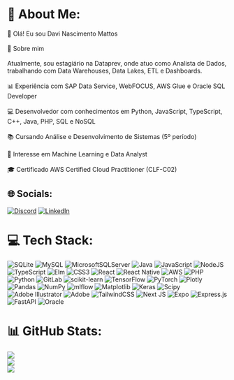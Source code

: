 # 💫 About Me:
👋 Olá! Eu sou Davi Nascimento Mattos<br><br>🚀 Sobre mim<br><br>Atualmente, sou estagiário na Dataprev, onde atuo como Analista de Dados, trabalhando com Data Warehouses, Data Lakes, ETL e Dashboards.<br><br>📊 Experiência com SAP Data Service, WebFOCUS, AWS Glue e Oracle SQL Developer<br><br>💻 Desenvolvedor com conhecimentos em Python, JavaScript, TypeScript, C++, Java, PHP, SQL e NoSQL<br><br>📚 Cursando Análise e Desenvolvimento de Sistemas (5º período)<br><br>🔐 Interesse em Machine Learning e Data Analyst<br><br>🎓 Certificado AWS Certified Cloud Practitioner (CLF-C02)<br>


## 🌐 Socials:
[![Discord](https://img.shields.io/badge/Discord-%237289DA.svg?logo=discord&logoColor=white)](https://discordapp.com/users/.zollak) [![LinkedIn](https://img.shields.io/badge/LinkedIn-%230077B5.svg?logo=linkedin&logoColor=white)](https://www.linkedin.com/in/davi-mattos-5a39b3288/) 

# 💻 Tech Stack:
![SQLite](https://img.shields.io/badge/sqlite-%2307405e.svg?style=for-the-badge&logo=sqlite&logoColor=white) ![MySQL](https://img.shields.io/badge/mysql-4479A1.svg?style=for-the-badge&logo=mysql&logoColor=white) ![MicrosoftSQLServer](https://img.shields.io/badge/Microsoft%20SQL%20Server-CC2927?style=for-the-badge&logo=microsoft%20sql%20server&logoColor=white) ![Java](https://img.shields.io/badge/java-%23ED8B00.svg?style=for-the-badge&logo=openjdk&logoColor=white) ![JavaScript](https://img.shields.io/badge/javascript-%23323330.svg?style=for-the-badge&logo=javascript&logoColor=%23F7DF1E) ![NodeJS](https://img.shields.io/badge/node.js-6DA55F?style=for-the-badge&logo=node.js&logoColor=white) ![TypeScript](https://img.shields.io/badge/typescript-%23007ACC.svg?style=for-the-badge&logo=typescript&logoColor=white) ![Elm](https://img.shields.io/badge/Elm-60B5CC?style=for-the-badge&logo=elm&logoColor=white) ![CSS3](https://img.shields.io/badge/css3-%231572B6.svg?style=for-the-badge&logo=css3&logoColor=white) ![React](https://img.shields.io/badge/react-%2320232a.svg?style=for-the-badge&logo=react&logoColor=%2361DAFB) ![React Native](https://img.shields.io/badge/react_native-%2320232a.svg?style=for-the-badge&logo=react&logoColor=%2361DAFB) ![AWS](https://img.shields.io/badge/AWS-%23FF9900.svg?style=for-the-badge&logo=amazon-aws&logoColor=white) ![PHP](https://img.shields.io/badge/php-%23777BB4.svg?style=for-the-badge&logo=php&logoColor=white) ![Python](https://img.shields.io/badge/python-3670A0?style=for-the-badge&logo=python&logoColor=ffdd54) ![GitLab](https://img.shields.io/badge/gitlab-%23181717.svg?style=for-the-badge&logo=gitlab&logoColor=white) ![scikit-learn](https://img.shields.io/badge/scikit--learn-%23F7931E.svg?style=for-the-badge&logo=scikit-learn&logoColor=white) ![TensorFlow](https://img.shields.io/badge/TensorFlow-%23FF6F00.svg?style=for-the-badge&logo=TensorFlow&logoColor=white) ![PyTorch](https://img.shields.io/badge/PyTorch-%23EE4C2C.svg?style=for-the-badge&logo=PyTorch&logoColor=white) ![Plotly](https://img.shields.io/badge/Plotly-%233F4F75.svg?style=for-the-badge&logo=plotly&logoColor=white) ![Pandas](https://img.shields.io/badge/pandas-%23150458.svg?style=for-the-badge&logo=pandas&logoColor=white) ![NumPy](https://img.shields.io/badge/numpy-%23013243.svg?style=for-the-badge&logo=numpy&logoColor=white) ![mlflow](https://img.shields.io/badge/mlflow-%23d9ead3.svg?style=for-the-badge&logo=numpy&logoColor=blue) ![Matplotlib](https://img.shields.io/badge/Matplotlib-%23ffffff.svg?style=for-the-badge&logo=Matplotlib&logoColor=black) ![Keras](https://img.shields.io/badge/Keras-%23D00000.svg?style=for-the-badge&logo=Keras&logoColor=white) ![Scipy](https://img.shields.io/badge/SciPy-%230C55A5.svg?style=for-the-badge&logo=scipy&logoColor=%white) ![Adobe Illustrator](https://img.shields.io/badge/adobe%20illustrator-%23FF9A00.svg?style=for-the-badge&logo=adobe%20illustrator&logoColor=white) ![Adobe](https://img.shields.io/badge/adobe-%23FF0000.svg?style=for-the-badge&logo=adobe&logoColor=white) ![TailwindCSS](https://img.shields.io/badge/tailwindcss-%2338B2AC.svg?style=for-the-badge&logo=tailwind-css&logoColor=white) ![Next JS](https://img.shields.io/badge/Next-black?style=for-the-badge&logo=next.js&logoColor=white) ![Expo](https://img.shields.io/badge/expo-1C1E24?style=for-the-badge&logo=expo&logoColor=#D04A37) ![Express.js](https://img.shields.io/badge/express.js-%23404d59.svg?style=for-the-badge&logo=express&logoColor=%2361DAFB) ![FastAPI](https://img.shields.io/badge/FastAPI-005571?style=for-the-badge&logo=fastapi) ![Oracle](https://img.shields.io/badge/Oracle-F80000?style=for-the-badge&logo=oracle&logoColor=white)
# 📊 GitHub Stats:
![](https://github-readme-stats.vercel.app/api?username=DaviMattosDev&theme=dark&hide_border=false&include_all_commits=true&count_private=true)<br/>
![](https://nirzak-streak-stats.vercel.app/?user=DaviMattosDev&theme=dark&hide_border=false)<br/>
![](https://github-readme-stats.vercel.app/api/top-langs/?username=DaviMattosDev&theme=dark&hide_border=false&include_all_commits=true&count_private=true&layout=compact)

<!-- Proudly created with GPRM ( https://gprm.itsvg.in ) -->
